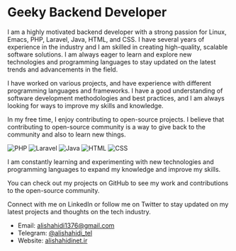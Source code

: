 # Geeky Backend Developer

I am a highly motivated backend developer with a strong passion for Linux, Emacs, PHP, Laravel, Java, HTML, and CSS. I have several years of experience in the industry and I am skilled in creating high-quality, scalable software solutions. I am always eager to learn and explore new technologies and programming languages to stay updated on the latest trends and advancements in the field.

I have worked on various projects, and have experience with different programming languages and frameworks. I have a good understanding of software development methodologies and best practices, and I am always looking for ways to improve my skills and knowledge.

In my free time, I enjoy contributing to open-source projects. I believe that contributing to open-source community is a way to give back to the community and also to learn new things.

![PHP](https://img.shields.io/badge/PHP-blue)
![Laravel](https://img.shields.io/badge/Laravel-red)
![Java](https://img.shields.io/badge/Java-orange)
![HTML](https://img.shields.io/badge/HTML-green)
![CSS](https://img.shields.io/badge/CSS-yellow)

I am constantly learning and experimenting with new technologies and programming languages to expand my knowledge and improve my skills.

You can check out my projects on GitHub to see my work and contributions to the open-source community.

Connect with me on LinkedIn or follow me on Twitter to stay updated on my latest projects and thoughts on the tech industry.

- Email: [alishahidi1376@gmail.com](mailto:alishahidi1376@gmail.com)
- Telegram: [@alishahidi_tel](https://t.me/alishahidi_tel)
- Website: [alishahidinet.ir](http://alishahidinet.ir)
